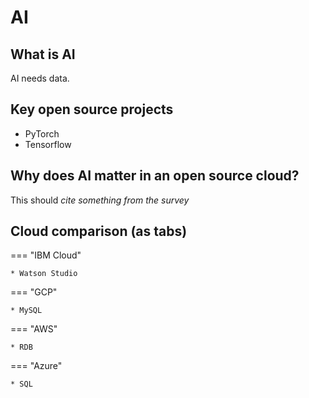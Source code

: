 # AI

## What is AI

AI needs data.

## Key open source projects

* PyTorch
* Tensorflow

## Why does AI matter in an open source cloud?

This should _cite something from the survey_

## Cloud comparison (as tabs)

=== "IBM Cloud"

    * Watson Studio

=== "GCP"

    * MySQL

=== "AWS"

    * RDB

=== "Azure"

    * SQL
